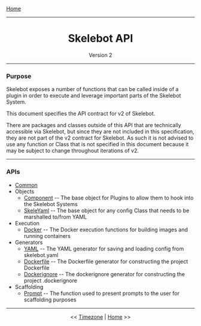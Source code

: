 [Home](index.md)

---

<h1 align='center'>Skelebot API</h1>
<div align='center'>Version 2</div>

---

### Purpose

Skelebot exposes a number of functions that can be called inside of a plugin in order to execute
and leverage important parts of the Skelebot System.

This document specifies the API contract for v2 of Skelebot.

There are packages and classes outside of this API that are technically accessible via Skelebot,
but since they are not included in this specification, they are not part of the v2 contract for
Skelebot. As such it is not advised to use any function or Class that is not specified in this
document because it may be subject to change throughout iterations of v2.

---

### APIs

- [Common](api/common.md)
- Objects
  - [Component](api/component.md) -- The base object for Plugins to allow them to hook into the Skelebot Systems
  - [SkeleYaml](api/skeleyaml.md) -- The base object for any config Class that needs to be marshalled to/from YAML
- Execution
  - [Docker](api/docker.md) -- The Docker execution functions for building images and running containers
- Generators
  - [YAML](api/yaml.md) -- The YAML generator for saving and loading config from skelebot.yaml
  - [Dockerfile](api/dockerfile.md) -- The Dockerfile generator for constructing the project Dockerfile
  - [Dockerignore](api/dockerignore.md) -- The dockerignore generator for constructing the project .dockerignore
- Scaffolding
  - [Prompt](api/prompt.md) -- The function used to present prompts to the user for scaffolding purposes

---

<center><< <a href="timezone.html">Timezone</a>  |  <a href="index.html">Home</a> >></center>
